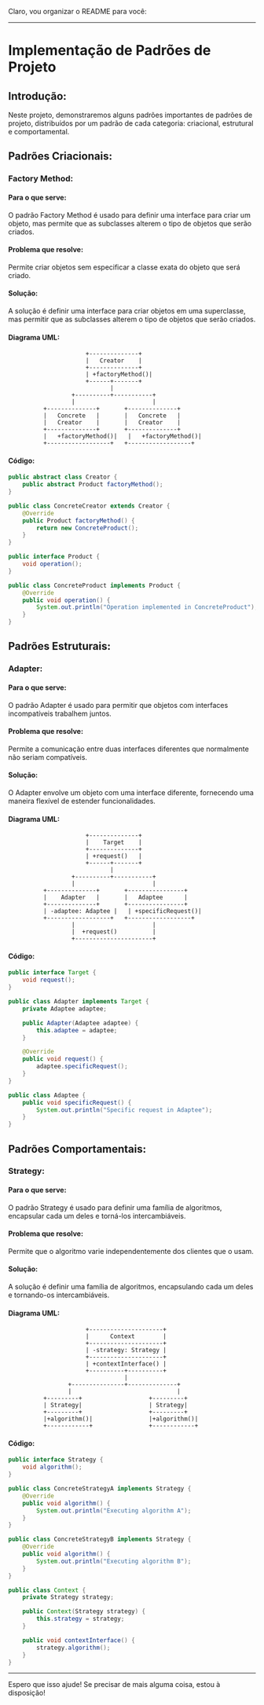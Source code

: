 Claro, vou organizar o README para você:

---

# Implementação de Padrões de Projeto

## Introdução:
Neste projeto, demonstraremos alguns padrões importantes de padrões de projeto, distribuídos por um padrão de cada categoria: criacional, estrutural e comportamental.

## Padrões Criacionais:
### Factory Method:
#### Para o que serve:
O padrão Factory Method é usado para definir uma interface para criar um objeto, mas permite que as subclasses alterem o tipo de objetos que serão criados.

#### Problema que resolve:
Permite criar objetos sem especificar a classe exata do objeto que será criado.

#### Solução:
A solução é definir uma interface para criar objetos em uma superclasse, mas permitir que as subclasses alterem o tipo de objetos que serão criados.

#### Diagrama UML:
```plaintext
                      +--------------+
                      |   Creator    |
                      +--------------+
                      | +factoryMethod()|
                      +------+-------+
                             |
                  +----------+-----------+
                  |                      |
          +--------------+       +--------------+
          |   Concrete   |       |   Concrete   |
          |   Creator    |       |   Creator    |
          +--------------+       +--------------+
          |   +factoryMethod()|   |   +factoryMethod()|
          +------------------+   +------------------+
```

#### Código:

```java
public abstract class Creator {
    public abstract Product factoryMethod();
}

public class ConcreteCreator extends Creator {
    @Override
    public Product factoryMethod() {
        return new ConcreteProduct();
    }
}

public interface Product {
    void operation();
}

public class ConcreteProduct implements Product {
    @Override
    public void operation() {
        System.out.println("Operation implemented in ConcreteProduct");
    }
}
```

## Padrões Estruturais:
### Adapter:
#### Para o que serve:
O padrão Adapter é usado para permitir que objetos com interfaces incompatíveis trabalhem juntos.

#### Problema que resolve:
Permite a comunicação entre duas interfaces diferentes que normalmente não seriam compatíveis.

#### Solução:
O Adapter envolve um objeto com uma interface diferente, fornecendo uma maneira flexível de estender funcionalidades.

#### Diagrama UML:
```plaintext
                      +--------------+
                      |    Target    |
                      +--------------+
                      | +request()   |
                      +------+-------+
                             |
                  +----------+-----------+
                  |                      |
          +--------------+       +----------------+
          |    Adapter   |       |   Adaptee      |
          +--------------+       +----------------+
          | -adaptee: Adaptee |   | +specificRequest()|
          +------------------+   +------------------+
                  |                      |
                  |  +request()          |
                  +----------------------+
```

#### Código:

```java
public interface Target {
    void request();
}

public class Adapter implements Target {
    private Adaptee adaptee;

    public Adapter(Adaptee adaptee) {
        this.adaptee = adaptee;
    }

    @Override
    public void request() {
        adaptee.specificRequest();
    }
}

public class Adaptee {
    public void specificRequest() {
        System.out.println("Specific request in Adaptee");
    }
}
```

## Padrões Comportamentais:
### Strategy:
#### Para o que serve:
O padrão Strategy é usado para definir uma família de algoritmos, encapsular cada um deles e torná-los intercambiáveis.

#### Problema que resolve:
Permite que o algoritmo varie independentemente dos clientes que o usam.

#### Solução:
A solução é definir uma família de algoritmos, encapsulando cada um deles e tornando-os intercambiáveis.

#### Diagrama UML:
```plaintext
                      +---------------------+
                      |      Context        |
                      +---------------------+
                      | -strategy: Strategy |
                      +---------------------+
                      | +contextInterface() |
                      +----------+----------+
                                 |
                 +---------------+--------------+
                 |                              |
          +---------+                   +---------+
          | Strategy|                   | Strategy|
          +---------+                   +---------+
          |+algorithm()|                |+algorithm()|
          +------------+                +------------+
```

#### Código:

```java
public interface Strategy {
    void algorithm();
}

public class ConcreteStrategyA implements Strategy {
    @Override
    public void algorithm() {
        System.out.println("Executing algorithm A");
    }
}

public class ConcreteStrategyB implements Strategy {
    @Override
    public void algorithm() {
        System.out.println("Executing algorithm B");
    }
}

public class Context {
    private Strategy strategy;

    public Context(Strategy strategy) {
        this.strategy = strategy;
    }

    public void contextInterface() {
        strategy.algorithm();
    }
}
```

--- 

Espero que isso ajude! Se precisar de mais alguma coisa, estou à disposição!
